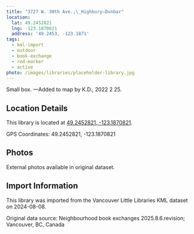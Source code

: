 ```yaml
---
title: "3727 W. 30th Ave.;\_Highbury—Dunbar"
location:
  lat: 49.2452821
  lng: -123.1870821
  address: '49.2453, -123.1871'
tags:
  - kml-import
  - outdoor
  - book-exchange
  - red-marker
  - active
photo: /images/libraries/placeholder-library.jpg
---
```

Small box.
—Added to map by K.D., 2022 2 25.  

## Location Details

This library is located at [49.2452821, -123.1870821](https://www.google.com/maps?q=49.2452821,-123.1870821).

GPS Coordinates: 49.2452821, -123.1870821

## Photos

External photos available in original dataset.

## Import Information

This library was imported from the Vancouver Little Libraries KML dataset on 2024-08-08.

Original data source: Neighbourhood book exchanges 2025.8.6.revision; Vancouver, BC, Canada
